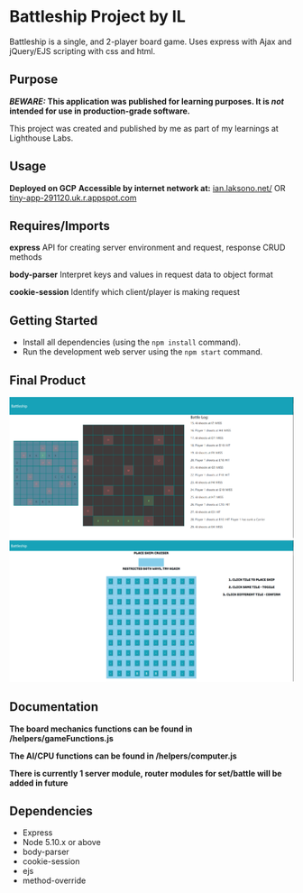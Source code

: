 # Battleship Project by IL

Battleship is a single, and 2-player board game. Uses express with Ajax and jQuery/EJS scripting with css and html.

## Purpose

**_BEWARE:_ This application was published for learning purposes. It is _not_ intended for use in production-grade software.**

This project was created and published by me as part of my learnings at Lighthouse Labs.

## Usage

**Deployed on GCP**
**Accessible by internet network at:**
[ian.laksono.net/](http://ian.laksono.net/) OR
[tiny-app-291120.uk.r.appspot.com](http://tiny-app-291120.uk.r.appspot.com)

## Requires/Imports

**express**
API for creating server environment and request, response CRUD methods

**body-parser**
Interpret keys and values in request data to object format

**cookie-session**
Identify which client/player is making request

## Getting Started

- Install all dependencies (using the `npm install` command).
- Run the development web server using the `npm start` command.

## Final Product

!["Battle page"](https://github.com/ilaksono/battleship/blob/master/docs/battle-page.png)
!["Set Ships Page"](https://github.com/ilaksono/battleship/blob/master/docs/set-page.png)

## Documentation

**The board mechanics functions can be found in /helpers/gameFunctions.js**

**The AI/CPU functions can be found in /helpers/computer.js**

**There is currently 1 server module, router modules for set/battle will be added in future**

## Dependencies

- Express
- Node 5.10.x or above
- body-parser
- cookie-session
- ejs
- method-override
